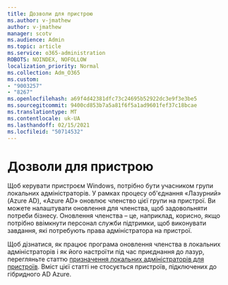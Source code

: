 ```yaml
---
title: Дозволи для пристрою
ms.author: v-jmathew
author: v-jmathew
manager: scotv
ms.audience: Admin
ms.topic: article
ms.service: o365-administration
ROBOTS: NOINDEX, NOFOLLOW
localization_priority: Normal
ms.collection: Adm_O365
ms.custom:
- "9003257"
- "8267"
ms.openlocfilehash: a69f4d42381dfc73c24695b52922dc3e9f3e3be5
ms.sourcegitcommit: 9400cd853b7a5a81f6f5a1ad9601fef37c18bcae
ms.translationtype: MT
ms.contentlocale: uk-UA
ms.lasthandoff: 02/15/2021
ms.locfileid: "50714532"
---
```

# <a name="device-permissions"></a>Дозволи для пристрою

Щоб керувати пристроєм Windows, потрібно бути учасником групи локальних адміністраторів. У рамках процесу об'єднання «Лазурний» (Azure AD), «Azure AD» оновлює членство цієї групи на пристрої. Ви можете налаштувати оновлення для членства, щоб задовольняти потреби бізнесу. Оновлення членства – це, наприклад, корисно, якщо потрібно ввімкнути персонал служби підтримки, щоб виконувати завдання, які потребують права адміністратора на пристрої.

Щоб дізнатися, як працює програма оновлення членства в локальних адміністраторів і як його настроїти під час приєднання до лазур, перегляньте статтю [призначення локальних адміністраторів для пристроїв](https://docs.microsoft.com/azure/active-directory/devices/assign-local-admin). Вміст цієї статті не стосується пристроїв, підключених до гібридного AD Azure.
